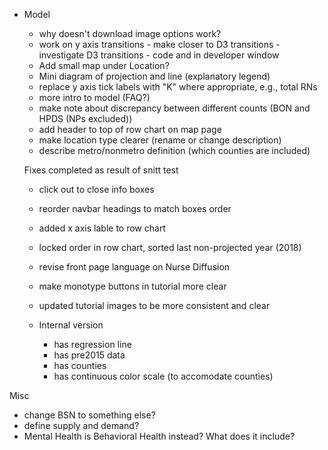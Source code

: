 -  Model
    - why doesn't download image options work?
    - work on y axis transitions - make closer to D3 transitions - investigate D3 transitions - code and in developer window
    - Add small map under Location?
    - Mini diagram of projection and line (explanatory legend)
    - replace y axis tick labels with "K" where appropriate, e.g., total RNs
    - more intro to model (FAQ?)
    - make note about discrepancy between different counts (BON and HPDS (NPs excluded))
    - add header to top of row chart on map page
    - make location type clearer (rename or change description)
    - describe metro/nonmetro definition (which counties are included)   
    
    Fixes completed as result of snitt test
    - click out to close info boxes
    - reorder navbar headings to match boxes order
    - added x axis lable to row chart
    - locked order in row chart, sorted last non-projected year (2018)
    - revise front page language on Nurse Diffusion
    - make monotype buttons in tutorial more clear
    - updated tutorial images to be more consistent and clear

    - Internal version
        - has regression line
        - has pre2015 data
        - has counties
        - has continuous color scale (to accomodate counties)



Misc
- change BSN to something else?
- define supply and demand?
- Mental Health is Behavioral Health instead? What does it include?